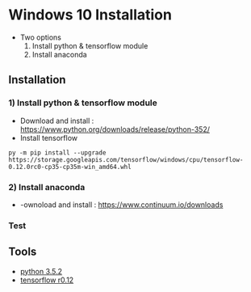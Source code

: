 
# Windows 10 Installation
- Two options 
  1) Install python & tensorflow module
  2) Install anaconda
  
## Installation 
### 1) Install python & tensorflow module
- Download and install : https://www.python.org/downloads/release/python-352/
- Install tensorflow 
```
py -m pip install --upgrade https://storage.googleapis.com/tensorflow/windows/cpu/tensorflow-0.12.0rc0-cp35-cp35m-win_amd64.whl
```
### 2) Install anaconda
- -ownoload and install : https://www.continuum.io/downloads

### Test



## Tools
- [python 3.5.2](https://www.python.org/downloads/release/python-352/)
- [tensorflow r0.12](https://www.tensorflow.org/versions/r0.12/get_started/os_setup.html)
